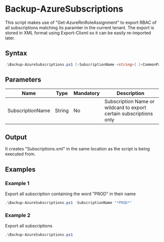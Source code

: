 # Backup-AzureSubscriptions
This script makes use of "Get-AzureRmRoleAssignment" to export RBAC of all subscriptions matching its paramter in the current tenant. The export is stored in XML format using Export-Clixml so it can be easily re-imported later.

## Syntax
```powershell
.\Backup-AzureSubscriptions.ps1 [-SubscriptionName <string>] [<CommonParameters>]
```

## Parameters
| Name | Type | Mandatory | Description |
| --- | --- | --- | --- |
| SubscriptionName | String | No | Subscription Name or wildcard to export certain subscriptions only |

## Output
It creates "Subscriptions.xml" in the same location as the script is being executed from.

## Examples

### Example 1
Export all subscription containing the word "PROD" in their name

```powershell
.\Backup-AzureSubscriptions.ps1 -SubscriptionName "*PROD*"
```

### Example 2
Export all subscriptions

```powershell
.\Backup-AzureSubscriptions.ps1
```